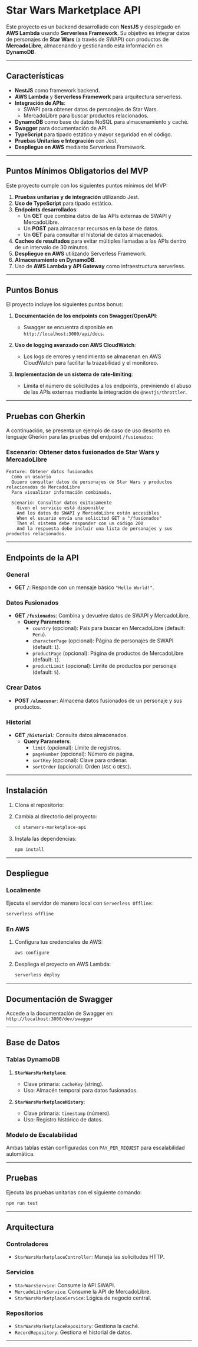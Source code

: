 
# Star Wars Marketplace API

Este proyecto es un backend desarrollado con **NestJS** y desplegado en **AWS Lambda** usando **Serverless Framework**. Su objetivo es integrar datos de personajes de **Star Wars** (a través de SWAPI) con productos de **MercadoLibre**, almacenando y gestionando esta información en **DynamoDB**.

---

## Características

- **NestJS** como framework backend.
- **AWS Lambda** y **Serverless Framework** para arquitectura serverless.
- **Integración de APIs**:
  - SWAPI para obtener datos de personajes de Star Wars.
  - MercadoLibre para buscar productos relacionados.
- **DynamoDB** como base de datos NoSQL para almacenamiento y caché.
- **Swagger** para documentación de API.
- **TypeScript** para tipado estático y mayor seguridad en el código.
- **Pruebas Unitarias e Integración** con Jest.
- **Despliegue en AWS** mediante Serverless Framework.

---

## Puntos Mínimos Obligatorios del MVP

Este proyecto cumple con los siguientes puntos mínimos del MVP:
1. **Pruebas unitarias y de integración** utilizando Jest.
2. **Uso de TypeScript** para tipado estático.
3. **Endpoints desarrollados**:
   - Un **GET** que combina datos de las APIs externas de SWAPI y MercadoLibre.
   - Un **POST** para almacenar recursos en la base de datos.
   - Un **GET** para consultar el historial de datos almacenados.
4. **Cacheo de resultados** para evitar múltiples llamadas a las APIs dentro de un intervalo de 30 minutos.
5. **Despliegue en AWS** utilizando Serverless Framework.
6. **Almacenamiento en DynamoDB**.
7. Uso de **AWS Lambda y API Gateway** como infraestructura serverless.

---
## Puntos Bonus

El proyecto incluye los siguientes puntos bonus:

1. **Documentación de los endpoints con Swagger/OpenAPI**:
   - Swagger se encuentra disponible en `http://localhost:3000/api/docs`.

2. **Uso de logging avanzado con AWS CloudWatch**:
   - Los logs de errores y rendimiento se almacenan en AWS CloudWatch para facilitar la trazabilidad y el monitoreo.

3. **Implementación de un sistema de rate-limiting**:
   - Limita el número de solicitudes a los endpoints, previniendo el abuso de las APIs externas mediante la integración de `@nestjs/throttler`.

---

## Pruebas con Gherkin

A continuación, se presenta un ejemplo de caso de uso descrito en lenguaje Gherkin para las pruebas del endpoint `/fusionados`:

### Escenario: Obtener datos fusionados de Star Wars y MercadoLibre
```gherkin
Feature: Obtener datos fusionados
  Como un usuario
  Quiero consultar datos de personajes de Star Wars y productos relacionados de MercadoLibre
  Para visualizar información combinada.

  Scenario: Consultar datos exitosamente
    Given el servicio está disponible
    And los datos de SWAPI y MercadoLibre están accesibles
    When el usuario envía una solicitud GET a "/fusionados"
    Then el sistema debe responder con un código 200
    And la respuesta debe incluir una lista de personajes y sus productos relacionados.
```
---
## Endpoints de la API

### General
- **GET `/`**: Responde con un mensaje básico `"Hello World!"`.

### Datos Fusionados
- **GET `/fusionados`**: Combina y devuelve datos de SWAPI y MercadoLibre.
  - **Query Parameters**:
    - `country` (opcional): País para buscar en MercadoLibre (default: `Peru`).
    - `characterPage` (opcional): Página de personajes de SWAPI (default: `1`).
    - `productPage` (opcional): Página de productos de MercadoLibre (default: `1`).
    - `productLimit` (opcional): Límite de productos por personaje (default: `5`).

### Crear Datos
- **POST `/almacenar`**: Almacena datos fusionados de un personaje y sus productos.

### Historial
- **GET `/historial`**: Consulta datos almacenados.
  - **Query Parameters**:
    - `limit` (opcional): Límite de registros.
    - `pageNumber` (opcional): Número de página.
    - `sortKey` (opcional): Clave para ordenar.
    - `sortOrder` (opcional): Orden (`ASC` o `DESC`).

---

## Instalación

1. Clona el repositorio:


2. Cambia al directorio del proyecto:

   ```bash
   cd starwars-marketplace-api
   ```

3. Instala las dependencias:

   ```bash
   npm install
   ```

---

## Despliegue

### Localmente
Ejecuta el servidor de manera local con `Serverless Offline`:

```bash
serverless offline
```

### En AWS
1. Configura tus credenciales de AWS:
   ```bash
   aws configure
   ```

2. Despliega el proyecto en AWS Lambda:
   ```bash
   serverless deploy
   ```

---

## Documentación de Swagger

Accede a la documentación de Swagger en:  
`http://localhost:3000/dev/swagger`

---

## Base de Datos

### Tablas DynamoDB
1. **`StarWarsMarketplace`**:
   - Clave primaria: `cacheKey` (string).
   - Uso: Almacén temporal para datos fusionados.

2. **`StarWarsMarketplaceHistory`**:
   - Clave primaria: `timestamp` (número).
   - Uso: Registro histórico de datos.

### Modelo de Escalabilidad
Ambas tablas están configuradas con `PAY_PER_REQUEST` para escalabilidad automática.

---

## Pruebas

Ejecuta las pruebas unitarias con el siguiente comando:

```bash
npm run test
```

---

## Arquitectura

### **Controladores**
- `StarWarsMarketplaceController`: Maneja las solicitudes HTTP.

### **Servicios**
- `StarWarsService`: Consume la API SWAPI.
- `MercadoLibreService`: Consume la API de MercadoLibre.
- `StarWarsMarketplaceService`: Lógica de negocio central.

### **Repositorios**
- `StarWarsMarketplaceRepository`: Gestiona la caché.
- `RecordRepository`: Gestiona el historial de datos.

---
